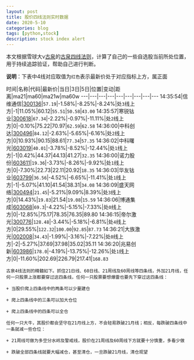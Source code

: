 ```yaml
---
layout: post
title: 股价四线法则实时数据
date: 2020-5-10
categories: blog
tags: [python,stock]
description: stock index alert
---
```



本文根据雪球大v[古泉](https://xueqiu.com/u/7148646888)的[古泉四线法则](https://xueqiu.com/7148646888/130498192)，计算了自己的一些自选股当前所处位置，用于持续追踪验证，帮助自己进行判断。

**说明**：下表中4线对应取值为`红色`表示最新价处于对应指标上方，属正面

时间|名称|代码|最新价|当日|3日|5日|位置|变动|距离|ma21|ma60|ma21w|ma60w
---|---|---|---|---|---|---|---|---
14:35:54|信维通信|[300136](https://xueqiu.com/S/SZ300136)|`57.19`|-1.58%|-8.25%|-8.24%|处`3`线上方|-1|11.05%|60.12|`55.51`|`50.58`|`43.00`
14:35:57|寒锐钴业|[300618](https://xueqiu.com/S/SZ300618)|`67.34`|-2.22%|-0.97%|-11.11%|处`2`线上方|0|-0.10%|75.22|70.97|`62.59`|`62.58`
14:36:00|中科创达|[300496](https://xueqiu.com/S/SZ300496)|`84.12`|-2.63%|-5.65%|-6.16%|处`2`线上方|0|10.93%|90.15|88.61|`77.34`|`57.35`
14:36:02|中科曙光|[603019](https://xueqiu.com/S/SH603019)|`40.01`|-3.78%|-8.52%|-12.44%|处`1`线上方|-1|0.42%|44.37|44.13|41.27|`32.35`
14:36:00|诺力股份|[603611](https://xueqiu.com/S/SH603611)|`19.36`|-3.73%|-8.26%|-9.92%|处`1`线上方|0|-7.30%|22.73|22.11|20.92|`18.35`
14:36:03|华友钴业|[603799](https://xueqiu.com/S/SH603799)|`36.56`|-4.52%|-6.65%|-11.41%|处`1`线上方|-1|-5.07%|41.10|41.54|38.31|`34.08`
14:36:09|盛天网络|[300494](https://xueqiu.com/S/SZ300494)|`21.45`|-5.21%|9.09%|8.39%|处`3`线上方|0|14.43%|`19.83`|21.54|`19.08`|`15.59`
14:36:06|博通集成|[603068](https://xueqiu.com/S/SH603068)|`69.3`|-4.22%|-5.15%|-7.33%|处`0`线上方|0|-12.85%|75.17|78.35|76.35|89.80
14:36:15|帝尔激光|[300776](https://xueqiu.com/S/SZ300776)|`128.48`|-3.44%|-5.18%|-6.81%|处`4`线上方|0|29.55%|`122.32`|`100.00`|`92.85`|`87.73`
14:36:21|大族激光|[002008](https://xueqiu.com/S/SZ002008)|`34.43`|-1.99%|-3.16%|-7.22%|处`0`线上方|-2|-5.27%|37.69|37.98|35.02|35.11
14:36:20|兆易创新|[603986](https://xueqiu.com/S/SH603986)|`178.0`|-4.19%|-13.75%|-12.26%|处`1`线上方|0|-11.60%|202.69|226.79|217.41|`168.83`

```
古泉4线法则的精髓如下。抓住21日线、60日线、21周线及60周线等四条线，外加21月线，任何一只股票上涨都要穿过这四条线，任何一只股票要想爆雷也要先下穿过这四条线：

+ 当股价爬上四条线中的两条可以少量建仓

+ 爬上四条线中的三条可以加大仓位

+ 爬上四条线中的四条可以全仓

任何一只大牛，其股价都会坚守在21月线上方，不会轻易跌破21月线；相反，每跌破四条线中一条就减一些仓位：

+ 21周线可做为多空分水岭及警戒线，股价在21周线及60周线下方就要十分慎重，多看少做

+ 跌破全部四条线就要大幅减仓，甚至清仓，一旦跌破21月线，清仓观望
```
